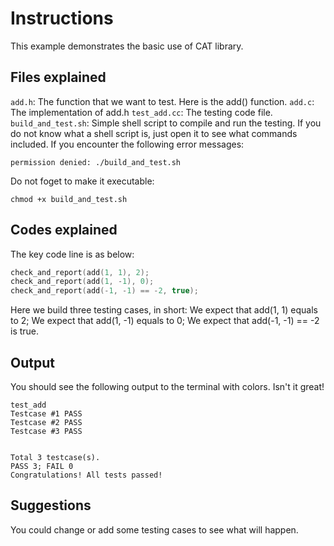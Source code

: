 # Instructions
This example demonstrates the basic use of CAT library.

## Files explained
`add.h`: The function that we want to test. Here is the add() function.
`add.c`: The implementation of add.h
`test_add.cc`: The testing code file.
`build_and_test.sh`: Simple shell script to compile and run the testing. If you do not know what a shell script is, just open it to see what commands included. If you encounter the following error messages:
```
permission denied: ./build_and_test.sh
```
Do not foget to make it executable:
```
chmod +x build_and_test.sh
```

## Codes explained
The key code line is as below:
```c++
check_and_report(add(1, 1), 2);
check_and_report(add(1, -1), 0);
check_and_report(add(-1, -1) == -2, true);
```
Here we build three testing cases, in short:
We expect that add(1, 1) equals to 2;
We expect that add(1, -1) equals to 0;
We expect that add(-1, -1) == -2 is true.

## Output
You should see the following output to the terminal with colors. Isn't it great!
```
test_add
Testcase #1 PASS
Testcase #2 PASS
Testcase #3 PASS


Total 3 testcase(s). 
PASS 3; FAIL 0
Congratulations! All tests passed!
```

## Suggestions
You could change or add some testing cases to see what will happen.